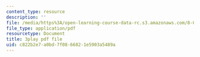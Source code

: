 ```yaml
---
content_type: resource
description: ''
file: /media/https%3A/open-learning-course-data-rc.s3.amazonaws.com/8-01sc-classical-mechanics-fall-2016/c822b2e7a0bd7f0866821e5903a5489a_uRUAnKCyyig.pdf
file_type: application/pdf
resourcetype: Document
title: 3play pdf file
uid: c822b2e7-a0bd-7f08-6682-1e5903a5489a
---
```

